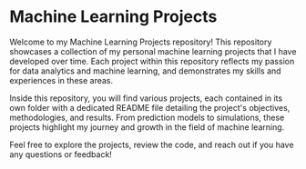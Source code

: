 # Machine Learning Projects

Welcome to my Machine Learning Projects repository! This repository showcases a collection of my personal machine learning projects that I have developed over time. Each project within this repository reflects my passion for data analytics and machine learning, and demonstrates my skills and experiences in these areas.

Inside this repository, you will find various projects, each contained in its own folder with a dedicated README file detailing the project's objectives, methodologies, and results. From prediction models to simulations, these projects highlight my journey and growth in the field of machine learning.

Feel free to explore the projects, review the code, and reach out if you have any questions or feedback!